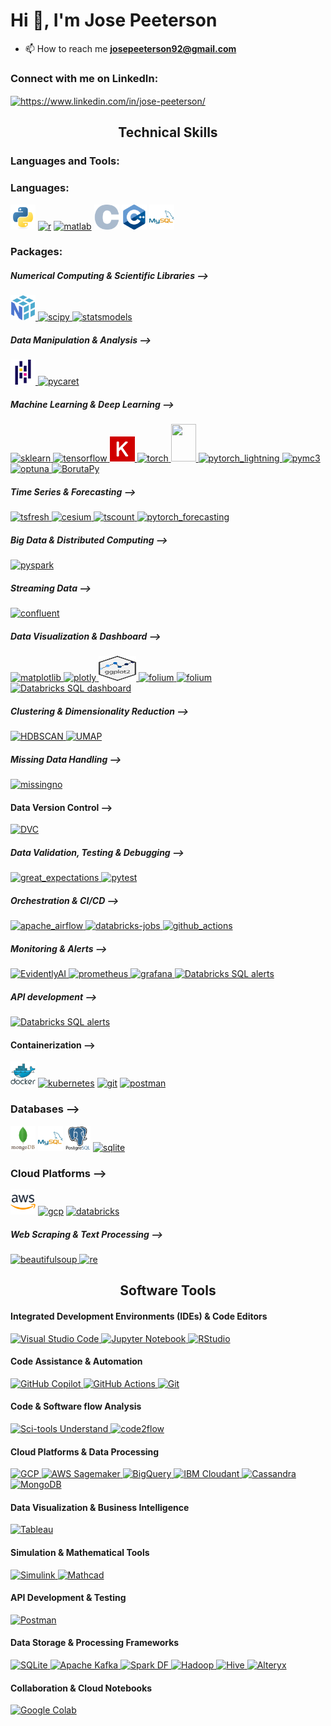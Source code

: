 
<h1>Hi 👋, I'm Jose Peeterson</h1>
<!-- <h3 align="center">Aspiring Investment Data Scientist</h3>  -->

<!-- - 🔭 I’m currently working on **realized volatitliy prediction and other finance projects.** -->

<!-- - 🌱 I’m currently learning **ML for finance** -->

<!-- - 👯 I’m looking to collaborate on **open source finance projects** -->

<!-- - 💬 Ask me about **AI/ML in finance.** -->

- 📫 How to reach me **josepeeterson92@gmail.com**


<h3 align="left">Connect with me on LinkedIn:</h3>
<p align="left">
<a href="https://linkedin.com/in/https://www.linkedin.com/in/jose-peeterson/" target="blank"><img align="center" src="https://raw.githubusercontent.com/rahuldkjain/github-profile-readme-generator/master/src/images/icons/Social/linked-in-alt.svg" alt="https://www.linkedin.com/in/jose-peeterson/" height="30" width="40" /></a>
</p>

<h2 align="center">Technical Skills</h2>

<h3 align="left">Languages and Tools:</h3>

### Languages:
<a href="https://www.python.org" target="_blank" rel="noreferrer"><img src="https://raw.githubusercontent.com/devicons/devicon/master/icons/python/python-original.svg" alt="python" width="40" height="40"/></a>
<a href="https://www.r-project.org/" target="_blank" rel="noreferrer"><img src="https://www.r-project.org/logo/Rlogo.svg" alt="r" width="40" height="40"/></a>
<a href="https://www.mathworks.com/" target="_blank" rel="noreferrer"><img src="https://upload.wikimedia.org/wikipedia/commons/2/21/Matlab_Logo.png" alt="matlab" width="40" height="40"/></a>
<a href="https://www.cprogramming.com/" target="_blank" rel="noreferrer"><img src="https://raw.githubusercontent.com/devicons/devicon/master/icons/c/c-original.svg" alt="c" width="40" height="40"/></a>
<a href="https://www.w3schools.com/cpp/" target="_blank" rel="noreferrer"><img src="https://raw.githubusercontent.com/devicons/devicon/master/icons/cplusplus/cplusplus-original.svg" alt="cplusplus" width="40" height="40"/></a>
<a href="https://www.mysql.com/" target="_blank" rel="noreferrer"><img src="https://raw.githubusercontent.com/devicons/devicon/master/icons/mysql/mysql-original-wordmark.svg" alt="mysql" width="40" height="40"/></a>



<h3 align="left">Packages:</h3>

##### Numerical Computing & Scientific Libraries -->
<a href="https://numpy.org/" target="_blank" rel="noreferrer">
    <img src="https://raw.githubusercontent.com/devicons/devicon/master/icons/numpy/numpy-original.svg" alt="numpy" width="40" height="40"/>
</a>
<a href="https://www.scipy.org/" target="_blank" rel="noreferrer">
    <img src="https://scipy.org/images/logo.svg" alt="scipy" width="40" height="40"/>
</a>
<a href="https://www.statsmodels.org/" target="_blank" rel="noreferrer">
    <img src="https://www.statsmodels.org/dev/_images/statsmodels-logo-v2.svg" alt="statsmodels" width="40" height="40"/>
</a>

##### Data Manipulation & Analysis -->
<a href="https://pandas.pydata.org/" target="_blank" rel="noreferrer">
    <img src="https://raw.githubusercontent.com/devicons/devicon/master/icons/pandas/pandas-original.svg" alt="pandas" width="40" height="40"/>
</a>
<a href="https://pycaret.org/" target="_blank" rel="noreferrer">
    <img src="https://miro.medium.com/v2/resize:fit:1400/1*6Mg-XbBzSCzJMJEZzE6mLQ.png" alt="pycaret" width="80" height="40"/>
</a>

##### Machine Learning & Deep Learning -->
<a href="https://scikit-learn.org/" target="_blank" rel="noreferrer">
    <img src="https://upload.wikimedia.org/wikipedia/commons/0/05/Scikit_learn_logo_small.svg" alt="sklearn" width="40" height="40"/>
</a>
<a href="https://www.tensorflow.org/" target="_blank" rel="noreferrer">
    <img src="https://www.vectorlogo.zone/logos/tensorflow/tensorflow-icon.svg" alt="tensorflow" width="40" height="40"/>
</a>
<a href="https://keras.io/" target="_blank" rel="noreferrer">
    <img src="https://raw.githubusercontent.com/devicons/devicon/master/icons/keras/keras-original.svg" alt="keras" width="40" height="40"/>
</a>
<a href="https://pytorch.org/" target="_blank" rel="noreferrer">
    <img src="https://www.vectorlogo.zone/logos/pytorch/pytorch-icon.svg" alt="torch" width="40" height="40"/>
</a>
<a href="https://pytorch-forecasting.readthedocs.io/" target="_blank" rel="noreferrer">
    <img src="https://pytorch-forecasting.readthedocs.io/en/stable/_static/logo.svg" width="40" height="60"/>
</a>
<a href="https://www.pytorchlightning.ai/" target="_blank" rel="noreferrer">
    <img src="https://avatars.githubusercontent.com/u/98025367?s=280&v=4" alt="pytorch_lightning" width="40" height="40"/>
</a>
<a href="https://docs.pymc.io/" target="_blank" rel="noreferrer">
    <img src="https://encrypted-tbn0.gstatic.com/images?q=tbn:ANd9GcR0GJdr6YaT9dfT7dS_cvH7tt42zy-0P6XeWGbgzdqkYqS0DB_qQo9eRH9dEVDoGefSUnE&usqp=CAU" alt="pymc3" width="80" height="40"/>
</a>
<a href="https://optuna.org/" target="_blank" rel="noreferrer">
    <img src="https://www.preferred.jp/wp-content/themes/preferred/assets/img/projects/optuna/pict01.jpg" alt="optuna" width="60" height="40"/>
</a>
<a href="https://github.com/scikit-learn-contrib/boruta_py" target="_blank" rel="noreferrer">
    <img src="" alt="BorutaPy" width="40" height="40"/>
</a>

##### Time Series & Forecasting -->
<a href="https://tsfresh.readthedocs.io/en/latest/" target="_blank" rel="noreferrer">
    <img src="https://tsfresh.readthedocs.io/en/latest/_images/tsfresh_logo.svg" alt="tsfresh" width="40" height="40"/>
</a>
<a href="https://cesium-ml.org/" target="_blank" rel="noreferrer">
    <img src="https://avatars.githubusercontent.com/u/17838960?s=280&v=4" alt="cesium" width="40" height="40"/>
</a>
<a href="https://cran.r-project.org/web/packages/tscount/index.html" target="_blank" rel="noreferrer">
    <img src="https://www.vectorlogo.zone/logos/tscount/tscount-icon.svg" alt="tscount" width="40" height="40"/>
</a>
<a href="https://pytorch-forecasting.readthedocs.io/en/stable/" target="_blank" rel="noreferrer">
    <img src="https://pytorch-forecasting.readthedocs.io/en/stable/_static/logo.svg" alt="pytorch_forecasting" width="40" height="40"/>
</a>

##### Big Data & Distributed Computing -->
<a href="https://spark.apache.org/docs/latest/api/python/" target="_blank" rel="noreferrer">
    <img src="https://upload.wikimedia.org/wikipedia/commons/thumb/f/f3/Apache_Spark_logo.svg/1024px-Apache_Spark_logo.svg.png?20210416091439" alt="pyspark" width="40" height="40"/>
</a>

##### Streaming Data -->
<a href="https://www.confluent.io/" target="_blank" rel="noreferrer">
    <img src="https://upload.wikimedia.org/wikipedia/commons/b/ba/Confluent_Logo.png" alt="confluent" width="40" height="40"/>
</a>

##### Data Visualization & Dashboard -->
<a href="https://matplotlib.org/" target="_blank" rel="noreferrer">
    <img src="https://upload.wikimedia.org/wikipedia/commons/thumb/8/84/Matplotlib_icon.svg/1200px-Matplotlib_icon.svg.png" alt="matplotlib" width="40" height="40"/>
</a>
<a href="https://plotly.com/" target="_blank" rel="noreferrer">
    <img src="https://www.vectorlogo.zone/logos/plotly/plotly-icon.svg" alt="plotly" width="40" height="40"/>
</a>
<a href="https://ggplot2.tidyverse.org/" target="_blank" rel="noreferrer">
    <img src="https://raw.githubusercontent.com/rstudio/hex-stickers/master/PNG/ggplot2.png" alt="ggplot" width="60" height="40"/>
</a>
<a href="https://python-visualization.github.io/folium/" target="_blank" rel="noreferrer">
    <img src="https://python-visualization.github.io/folium/latest/_images/folium_logo.png" alt="folium" width="60" height="40"/>
</a>
<a href="https://streamlit.io/" target="_blank" rel="noreferrer">
    <img src="https://streamlit.io/images/brand/streamlit-logo-primary-colormark-lighttext.png" alt="folium" width="60" height="40"/>
</a>
<a href="https://docs.databricks.com/aws/en/dashboards" target="_blank" rel="noreferrer">
    <img src="https://docs.databricks.com/aws/en/assets/images/lakeview-published-sample-retail-2caa67942a8a28edcdfd712b1c701cf9.png" alt="Databricks SQL dashboard" width="120" height="40"/>
</a>

##### Clustering & Dimensionality Reduction -->
<a href="https://hdbscan.readthedocs.io/" target="_blank" rel="noreferrer">
    <img src="https://www.vectorlogo.zone/logos/hdbscan/hdbscan-icon.svg" alt="HDBSCAN" width="40" height="40"/>
</a>
<a href="https://umap-learn.readthedocs.io/" target="_blank" rel="noreferrer">
    <img src="https://umap-learn.readthedocs.io/en/latest/_images/logo_large.png" alt="UMAP" width="120" height="40"/>
</a>

##### Missing Data Handling -->
<a href="https://github.com/ResidentMario/missingno" target="_blank" rel="noreferrer">
    <img src="https://360digitmg.com/uploads/blog/missingno.png" alt="missingno" width="80" height="60"/>
</a>

#### Data Version Control -->
<a href="https://dvc.org/" target="_blank" rel="noreferrer">
    <img src="https://upload.wikimedia.org/wikipedia/commons/a/af/Data_Version_Control._Official_Logo_by_Iterative.ai.png" alt="DVC" width="80" height="80"/>
</a>

##### Data Validation, Testing & Debugging -->
<a href="https://greatexpectations.io/" target="_blank" rel="noreferrer">
    <img src="https://avatars.githubusercontent.com/u/31670619?s=200&v=4" alt="great_expectations" width="40" height="40"/>
</a>
<a href="https://docs.pytest.org/en/7.1.x/" target="_blank" rel="noreferrer">
    <img src="https://www.vectorlogo.zone/logos/pytest/pytest-icon.svg" alt="pytest" width="40" height="40"/>
</a>


##### Orchestration & CI/CD -->
<a href="https://airflow.apache.org/" target="_blank" rel="noreferrer">
    <img src="https://upload.wikimedia.org/wikipedia/commons/thumb/7/71/AirflowLogo.svg/1200px-AirflowLogo.svg.png" alt="apache_airflow" width="40" height="40"/>
</a>
<a href="https://docs.databricks.com/aws/en/jobs" target="_blank" rel="noreferrer">
    <img src="https://docs.databricks.com/aws/en/assets/images/example-job-overview-102d0d56e70fea57899b031eb49ae81b.png" alt="databricks-jobs" width="40" height="40"/>
</a>
<a href="https://github.com/features/actions" target="_blank" rel="noreferrer">
    <img src="https://icon.icepanel.io/Technology/svg/GitHub-Actions.svg" alt="github_actions" width="40" height="40"/>
</a>

##### Monitoring & Alerts -->
<a href="https://www.evidentlyai.com/" target="_blank" rel="noreferrer">
    <img src="https://avatars.githubusercontent.com/u/75031056?s=200&v=4" alt="EvidentlyAI" width="40" height="40"/>
</a>
<a href="https://prometheus.io/" target="_blank" rel="noreferrer">
    <img src="https://upload.wikimedia.org/wikipedia/commons/thumb/3/38/Prometheus_software_logo.svg/230px-Prometheus_software_logo.svg.png?20200109082328" alt="prometheus" width="40" height="40"/>
</a>
<a href="https://grafana.com/" target="_blank" rel="noreferrer">
    <img src="https://upload.wikimedia.org/wikipedia/commons/thumb/a/a1/Grafana_logo.svg/1024px-Grafana_logo.svg.png?20230113183101" alt="grafana" width="120" height="40"/>
</a>
<a href="https://docs.databricks.com/aws/en/sql/user/alerts/" target="_blank" rel="noreferrer">
    <img src="https://docs.databricks.com/aws/en/assets/images/listing-page-dec5d5514dadf0753cfa4cd160a87abc.png" alt="Databricks SQL alerts" width="120" height="40"/>
</a>


##### API development -->
<a href="https://fastapi.tiangolo.com/" target="_blank" rel="noreferrer">
    <img src="https://upload.wikimedia.org/wikipedia/commons/thumb/1/1a/FastAPI_logo.svg/1200px-FastAPI_logo.svg.png" alt="Databricks SQL alerts" width="120" height="40"/>
</a>


#### Containerization -->
<a href="https://www.docker.com/" target="_blank" rel="noreferrer"><img src="https://raw.githubusercontent.com/devicons/devicon/master/icons/docker/docker-original-wordmark.svg" alt="docker" width="40" height="40"/></a>
<a href="https://kubernetes.io" target="_blank" rel="noreferrer"><img src="https://www.vectorlogo.zone/logos/kubernetes/kubernetes-icon.svg" alt="kubernetes" width="40" height="40"/></a>
<a href="https://git-scm.com/" target="_blank" rel="noreferrer"><img src="https://www.vectorlogo.zone/logos/git-scm/git-scm-icon.svg" alt="git" width="40" height="40"/></a>
<a href="https://postman.com" target="_blank" rel="noreferrer"><img src="https://www.vectorlogo.zone/logos/getpostman/getpostman-icon.svg" alt="postman" width="40" height="40"/></a>

### Databases  -->
<a href="https://www.mongodb.com/" target="_blank" rel="noreferrer"><img src="https://raw.githubusercontent.com/devicons/devicon/master/icons/mongodb/mongodb-original-wordmark.svg" alt="mongodb" width="40" height="40"/></a>
<a href="https://www.mysql.com/" target="_blank" rel="noreferrer"><img src="https://raw.githubusercontent.com/devicons/devicon/master/icons/mysql/mysql-original-wordmark.svg" alt="mysql" width="40" height="40"/></a>
<a href="https://www.postgresql.org" target="_blank" rel="noreferrer"><img src="https://raw.githubusercontent.com/devicons/devicon/master/icons/postgresql/postgresql-original-wordmark.svg" alt="postgresql" width="40" height="40"/></a>
<a href="https://www.sqlite.org/" target="_blank" rel="noreferrer"><img src="https://www.vectorlogo.zone/logos/sqlite/sqlite-icon.svg" alt="sqlite" width="40" height="40"/></a>

### Cloud Platforms  -->
<a href="https://aws.amazon.com" target="_blank" rel="noreferrer"><img src="https://raw.githubusercontent.com/devicons/devicon/master/icons/amazonwebservices/amazonwebservices-original-wordmark.svg" alt="aws" width="40" height="40"/></a>
<a href="https://cloud.google.com" target="_blank" rel="noreferrer"><img src="https://www.vectorlogo.zone/logos/google_cloud/google_cloud-icon.svg" alt="gcp" width="40" height="40"/></a>
<a href="https://www.databricks.com" target="_blank" rel="noreferrer"><img src="https://upload.wikimedia.org/wikipedia/commons/thumb/6/63/Databricks_Logo.png/800px-Databricks_Logo.png" alt="databricks" width="80" height="60"/></a>


##### Web Scraping & Text Processing -->
<a href="https://www.crummy.com/software/BeautifulSoup/" target="_blank" rel="noreferrer">
    <img src="https://datascientest.com/en/files/2024/01/beautiful-soup.png" alt="beautifulsoup" width="120" height="40"/>
</a>
<a href="https://docs.python.org/3/library/re.html" target="_blank" rel="noreferrer">
    <img src="https://miro.medium.com/v2/resize:fit:489/1*afrsnE-0Cd8J0mHF4rdItQ.jpeg" alt="re" width="80" height="40"/>
</a>





<h2 align="center">Software Tools</h2>


#### Integrated Development Environments (IDEs) & Code Editors
<a href="https://code.visualstudio.com/" target="_blank" rel="noreferrer">
    <img src="https://upload.wikimedia.org/wikipedia/commons/thumb/9/9a/Visual_Studio_Code_1.35_icon.svg/512px-Visual_Studio_Code_1.35_icon.svg.png" alt="Visual Studio Code" width="40" height="40"/>
</a>
<a href="https://jupyter.org/" target="_blank" rel="noreferrer">
    <img src="https://upload.wikimedia.org/wikipedia/commons/thumb/3/38/Jupyter_logo.svg/44px-Jupyter_logo.svg.png" alt="Jupyter Notebook" width="40" height="40"/>
</a>
<a href="https://rstudio.com/" target="_blank" rel="noreferrer">
    <img src="https://www.databricks.com/sites/default/files/2018/06/RStudio-Logo-All-Color-partners.png" alt="RStudio" width="80" height="40"/>
</a>

#### Code Assistance & Automation
<a href="https://github.com/features/copilot" target="_blank" rel="noreferrer">
    <img src="https://bmrkasr4.myexperro.com/mm-images/github-copilot-0pa7fzvw.jpg" alt="GitHub Copilot" width="80" height="40"/>
</a>
<a href="https://github.com/features/actions" target="_blank" rel="noreferrer">
    <img src="https://www.vectorlogo.zone/logos/github/github-icon.svg" alt="GitHub Actions" width="40" height="40"/>
</a>
<a href="https://git-scm.com/" target="_blank" rel="noreferrer">
    <img src="https://www.vectorlogo.zone/logos/git-scm/git-scm-icon.svg" alt="Git" width="40" height="40"/>
</a>

#### Code & Software flow Analysis
<a href="https://scitools.com/" target="_blank" rel="noreferrer">
    <img src="https://scitools.com/images/UnderstandLogoDark.png" alt="Sci-tools Understand" width="120" height="40"/>
</a>
<a href="https://code2flow.com/" target="_blank" rel="noreferrer">
    <img src="https://code2flow.com/68876a1ec365dca26841bc050109474c.svg" alt="code2flow" width="120" height="40"/>
</a>

#### Cloud Platforms & Data Processing
<a href="https://cloud.google.com/" target="_blank" rel="noreferrer">
    <img src="https://www.vectorlogo.zone/logos/google_cloud/google_cloud-icon.svg" alt="GCP" width="40" height="40"/>
</a>
<a href="https://aws.amazon.com/sagemaker/" target="_blank" rel="noreferrer">
    <img src="https://d1.awsstatic.com/product-marketing/IronMan/AWS-service-icon_sagemaker.5ccec16f16a04ed56cb1d7f02dcdada8de261923.png" alt="AWS Sagemaker" width="120" height="60"/>
</a>
<a href="https://cloud.google.com/bigquery" target="_blank" rel="noreferrer">
    <img src="https://www.vectorlogo.zone/logos/google_cloud/google_cloud-icon.svg" alt="BigQuery" width="40" height="40"/>
</a>
<a href="https://cloud.ibm.com/catalog/cloudant" target="_blank" rel="noreferrer">
    <img src="https://www.vectorlogo.zone/logos/ibm/ibm-icon.svg" alt="IBM Cloudant" width="40" height="40"/>
</a>
<a href="https://cassandra.apache.org/_/index.html" target="_blank" rel="noreferrer">
    <img src="https://www.vectorlogo.zone/logos/apache_cassandra/apache_cassandra-icon.svg" alt="Cassandra" width="40" height="40"/>
</a>
<a href="https://www.mongodb.com/" target="_blank" rel="noreferrer">
    <img src="https://www.opc-router.de/wp-content/uploads/2021/03/mongodb_thumbnail.png" alt="MongoDB" width="80" height="40"/>
</a>


#### Data Visualization & Business Intelligence
<a href="https://www.tableau.com/" target="_blank" rel="noreferrer">
    <img src="https://analyticstraininghub.com/wp-content/uploads/2020/10/icon-tableau.png" alt="Tableau" width="80" height="80"/>
</a>

#### Simulation & Mathematical Tools
<a href="https://www.mathworks.com/products/simulink.html" target="_blank" rel="noreferrer">
    <img src="https://upload.wikimedia.org/wikipedia/commons/3/36/Simulink_Logo_%28non-wordmark%29.png" alt="Simulink" width="80" height="40"/>
</a>
<a href="https://www.ptc.com/en/products/mathcad" target="_blank" rel="noreferrer">
    <img src="https://pbs.twimg.com/profile_images/1523724769/TwitterMCIcon_400x400.png" alt="Mathcad" width="80" height="40"/>
</a>

#### API Development & Testing
<a href="https://www.postman.com/" target="_blank" rel="noreferrer">
    <img src="https://www.vectorlogo.zone/logos/getpostman/getpostman-icon.svg" alt="Postman" width="40" height="40"/>
</a>

#### Data Storage & Processing Frameworks
<a href="https://www.sqlite.org/" target="_blank" rel="noreferrer">
    <img src="https://www.vectorlogo.zone/logos/sqlite/sqlite-icon.svg" alt="SQLite" width="40" height="40"/>
</a>
<a href="https://kafka.apache.org/" target="_blank" rel="noreferrer">
    <img src="https://www.vectorlogo.zone/logos/apache_kafka/apache_kafka-icon.svg" alt="Apache Kafka" width="40" height="40"/>
</a>
<a href="https://spark.apache.org/" target="_blank" rel="noreferrer">
    <img src="https://www.vectorlogo.zone/logos/apache_spark/apache_spark-icon.svg" alt="Spark DF" width="40" height="40"/>
</a>
<a href="https://hadoop.apache.org/" target="_blank" rel="noreferrer">
    <img src="https://www.vectorlogo.zone/logos/apache_hadoop/apache_hadoop-icon.svg" alt="Hadoop" width="40" height="40"/>
</a>
<a href="https://hive.apache.org/" target="_blank" rel="noreferrer">
    <img src="https://www.vectorlogo.zone/logos/apache_hive/apache_hive-icon.svg" alt="Hive" width="40" height="40"/>
</a>
<a href="https://www.alteryx.com/" target="_blank" rel="noreferrer">
    <img src="https://www.vectorlogo.zone/logos/alteryx/alteryx-icon.svg" alt="Alteryx" width="40" height="40"/>
</a>

#### Collaboration & Cloud Notebooks
<a href="https://colab.research.google.com/" target="_blank" rel="noreferrer">
    <img src="https://img.icons8.com/?size=512&id=lOqoeP2Zy02f&format=png" alt="Google Colab" width="40" height="40"/>
</a>
